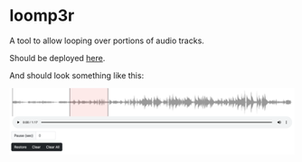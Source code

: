 # loomp3r

A tool to allow looping over portions of audio tracks.

Should be deployed [here](https://spudtrooper.github.io/loomp3r).

And should look something like this:

![screen shot](./doc/ss.png)
